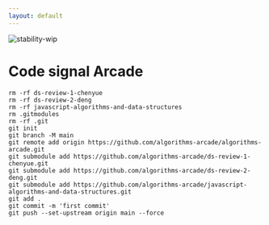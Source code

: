 ```yaml
---
layout: default
---
```

![stability-wip](https://img.shields.io/badge/stability-work_in_progress-lightgrey.svg)

# Code signal Arcade



```
rm -rf ds-review-1-chenyue
rm -rf ds-review-2-deng
rm -rf javascript-algorithms-and-data-structures
rm .gitmodules
rm -rf .git
git init
git branch -M main
git remote add origin https://github.com/algorithms-arcade/algorithms-arcade.git
git submodule add https://github.com/algorithms-arcade/ds-review-1-chenyue.git
git submodule add https://github.com/algorithms-arcade/ds-review-2-deng.git
git submodule add https://github.com/algorithms-arcade/javascript-algorithms-and-data-structures.git
git add .
git commit -m 'first commit'
git push --set-upstream origin main --force
```

